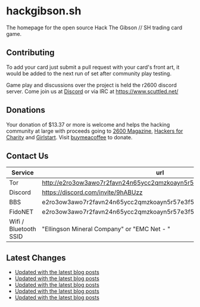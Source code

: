 # hackgibson.sh
The homepage for the open source Hack The Gibson // SH trading card game.


## Contributing

To add your card just submit a pull request with your card's front art, it would be added to the next run of set after community play testing.

Game play and discussions over the project is held the r2600 discord server. Come join us at [Discord](https://discord.com/invite/9hABUzz) or via IRC at https://www.scuttled.net/


## Donations

Your donation of $13.37 or more is welcome and helps the hacking community at large with proceeds going to [2600 Magazine](https://2600.com/), [Hackers for Charity](https://hackersforcharity.org) and [Girlstart](https://girlstart.org).  Visit [buymeacoffee](https://www.buymeacoffee.com/hackgibson.sh) to donate.


## Contact Us

Service | url
-|-
Tor | http://e2ro3ow3awo7r2favn24n65ycc2qmzkoayn5r57e3f56nvjwdcgg32ad.onion
Discord | https://discord.com/invite/9hABUzz
BBS | e2ro3ow3awo7r2favn24n65ycc2qmzkoayn5r57e3f56nvjwdcgg32ad.onion:23
FidoNET | e2ro3ow3awo7r2favn24n65ycc2qmzkoayn5r57e3f56nvjwdcgg32ad.onion:24554
Wifi / Bluetooth SSID | "Ellingson Mineral Company" or "EMC Net - <fidonet address>"

## Latest Changes
<!-- BLOG-POST-LIST:START -->
- [Updated with the latest blog posts](https://github.com/DFW2600/hackgibson.sh/commit/41a9f1749a5c5c295b97ffc1161a8e7d7e968ae8)
- [Updated with the latest blog posts](https://github.com/DFW2600/hackgibson.sh/commit/e3d1d3aa0beb3b77cadce4c9578270f2e82bd105)
- [Updated with the latest blog posts](https://github.com/DFW2600/hackgibson.sh/commit/49a7f4372b76c15c1d989910481db8177a6c2245)
- [Updated with the latest blog posts](https://github.com/DFW2600/hackgibson.sh/commit/f8b2ddf9d1a4c18468c3a6c694b74370571a5610)
- [Updated with the latest blog posts](https://github.com/DFW2600/hackgibson.sh/commit/89a276442cea93ec5165583a7c812f940a750748)
<!-- BLOG-POST-LIST:END -->
